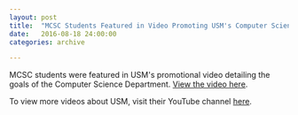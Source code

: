 ```yaml
---
layout: post
title:  "MCSC Students Featured in Video Promoting USM's Computer Science Department"
date:   2016-08-18 24:00:00
categories: archive

---
```


<p>MCSC students were featured in USM's promotional video detailing the goals of the Computer Science Department. <a href="https://youtu.be/tJ96NGYcHak?list=PLiUk4nE9PUX5PWzy24nygI5_CI1NHV7km">View the video here</a>.</p>

<p>To view more videos about USM, visit their YouTube channel <a href="https://www.youtube.com/user/USouthernMaine/playlists">here</a>.</p>
